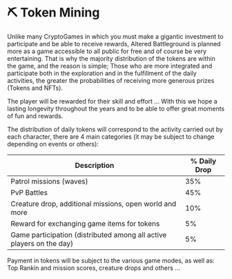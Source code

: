 # ⛏ Token Mining

Unlike many CryptoGames in which you must make a gigantic investment to participate and be able to receive rewards, Altered Battleground is planned more as a game accessible to all public for free and of course be very entertaining. That is why the majority distribution of the tokens are within the game, and the reason is simple; Those who are more integrated and participate both in the exploration and in the fulfillment of the daily activities, the greater the probabilities of receiving more generous prizes (Tokens and NFTs).

The player will be rewarded for their skill and effort ... With this we hope a lasting longevity throughout the years and to be able to offer great moments of fun and rewards.

The distribution of daily tokens will correspond to the activity carried out by each character, there are 4 main categories (it may be subject to change depending on events or others):

| Description                                                          | % Daily Drop |
| -------------------------------------------------------------------- | ------------ |
| Patrol missions (waves)                                              | 35%          |
| PvP Battles                                                          | 45%          |
| Creature drop, additional missions, open world and more              | 10%          |
| Reward for exchanging game items for tokens                          | 5%           |
| Game participation (distributed among all active players on the day) | 5%           |

Payment in tokens will be subject to the various game modes, as well as: Top Rankin and mission scores, creature drops and others ...
